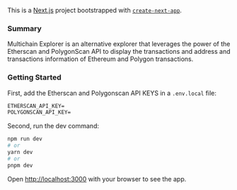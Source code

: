 This is a [Next.js](https://nextjs.org/) project bootstrapped
with [`create-next-app`](https://github.com/vercel/next.js/tree/canary/packages/create-next-app).

### Summary

Multichain Explorer is an alternative explorer that leverages the power of the Etherscan and PolygonScan API to display
the transactions and address and transactions information of Ethereum and Polygon transactions.

### Getting Started

First, add the Etherscan and Polygonscan API KEYS in a `.env.local` file:

```markdown
ETHERSCAN_API_KEY=
POLYGONSCAN_API_KEY=
```

Second, run the dev command:

```bash
npm run dev
# or
yarn dev
# or
pnpm dev
```

Open [http://localhost:3000](http://localhost:3000) with your browser to see the app.
